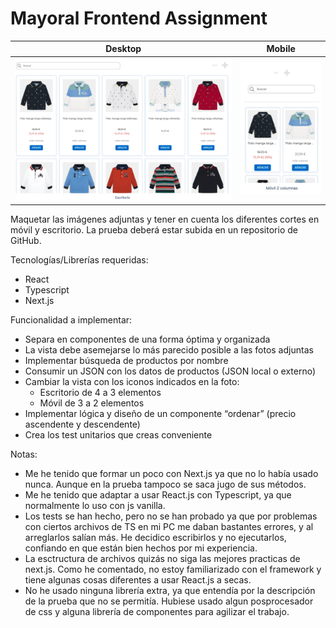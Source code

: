 # Mayoral Frontend Assignment

|              Desktop              |             Mobile              |
| :-------------------------------: | :-----------------------------: |
| ![Desktop](./.github/desktop.png) | ![Mobile](./.github/mobile.png) |

Maquetar las imágenes adjuntas y tener en cuenta los diferentes cortes en móvil y escritorio. La prueba deberá estar subida en un repositorio de GitHub.

Tecnologías/Librerías requeridas:

- React
- Typescript
- Next.js

Funcionalidad a implementar:

- Separa en componentes de una forma óptima y organizada
- La vista debe asemejarse lo más parecido posible a las fotos adjuntas
- Implementar búsqueda de productos por nombre
- Consumir un JSON con los datos de productos (JSON local o externo)
- Cambiar la vista con los iconos indicados en la foto:
  - Escritorio de 4 a 3 elementos
  - Móvil de 3 a 2 elementos
- Implementar lógica y diseño de un componente “ordenar” (precio ascendente y descendente)
- Crea los test unitarios que creas conveniente

Notas:

- Me he tenido que formar un poco con Next.js ya que no lo había usado nunca. Aunque en la prueba tampoco se saca jugo de sus métodos.
- Me he tenido que adaptar a usar React.js con Typescript, ya que normalmente lo uso con js vanilla.
- Los tests se han hecho, pero no se han probado ya que por problemas con ciertos archivos de TS en mi PC me daban bastantes errores, y al arreglarlos salían más. He decidico escribirlos y no ejecutarlos, confiando en que están bien hechos por mi experiencia.
- La esctructura de archivos quizás no siga las mejores practicas de next.js. Como he comentado, no estoy familiarizado con el framework y tiene algunas cosas diferentes a usar React.js a secas.
- No he usado ninguna librería extra, ya que entendía por la descripción de la prueba que no se permitía. Hubiese usado algun posprocesador de css y alguna librería de componentes para agilizar el trabajo.
